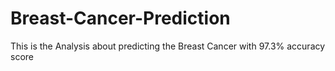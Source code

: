 # Breast-Cancer-Prediction
This is the Analysis about predicting the Breast Cancer with 97.3% accuracy score
